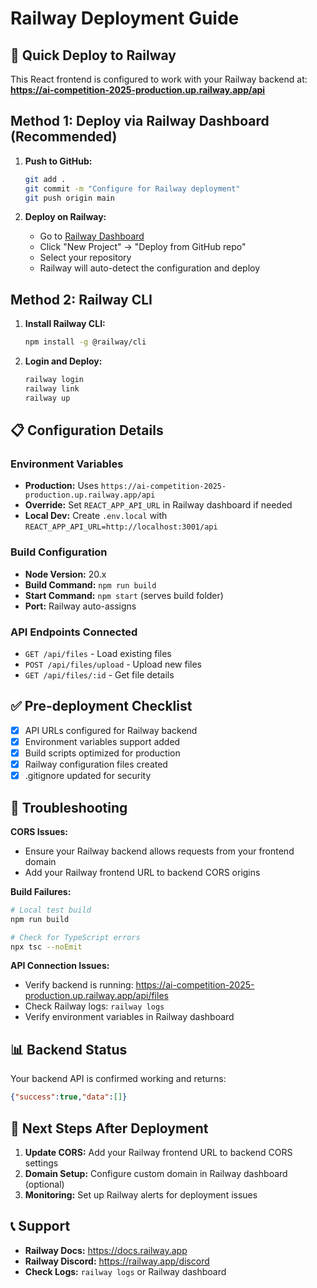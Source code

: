 # Railway Deployment Guide

## 🚀 Quick Deploy to Railway

This React frontend is configured to work with your Railway backend at:
**https://ai-competition-2025-production.up.railway.app/api**

## Method 1: Deploy via Railway Dashboard (Recommended)

1. **Push to GitHub:**
   ```bash
   git add .
   git commit -m "Configure for Railway deployment"
   git push origin main
   ```

2. **Deploy on Railway:**
   - Go to [Railway Dashboard](https://railway.app/dashboard)
   - Click "New Project" → "Deploy from GitHub repo"
   - Select your repository
   - Railway will auto-detect the configuration and deploy

## Method 2: Railway CLI

1. **Install Railway CLI:**
   ```bash
   npm install -g @railway/cli
   ```

2. **Login and Deploy:**
   ```bash
   railway login
   railway link
   railway up
   ```

## 📋 Configuration Details

### Environment Variables
- **Production:** Uses `https://ai-competition-2025-production.up.railway.app/api`
- **Override:** Set `REACT_APP_API_URL` in Railway dashboard if needed
- **Local Dev:** Create `.env.local` with `REACT_APP_API_URL=http://localhost:3001/api`

### Build Configuration
- **Node Version:** 20.x
- **Build Command:** `npm run build`
- **Start Command:** `npm start` (serves build folder)
- **Port:** Railway auto-assigns

### API Endpoints Connected
- `GET /api/files` - Load existing files
- `POST /api/files/upload` - Upload new files
- `GET /api/files/:id` - Get file details

## ✅ Pre-deployment Checklist

- [x] API URLs configured for Railway backend
- [x] Environment variables support added
- [x] Build scripts optimized for production
- [x] Railway configuration files created
- [x] .gitignore updated for security

## 🔧 Troubleshooting

**CORS Issues:**
- Ensure your Railway backend allows requests from your frontend domain
- Add your Railway frontend URL to backend CORS origins

**Build Failures:**
```bash
# Local test build
npm run build

# Check for TypeScript errors
npx tsc --noEmit
```

**API Connection Issues:**
- Verify backend is running: https://ai-competition-2025-production.up.railway.app/api/files
- Check Railway logs: `railway logs`
- Verify environment variables in Railway dashboard

## 📊 Backend Status

Your backend API is confirmed working and returns:
```json
{"success":true,"data":[]}
```

## 🎯 Next Steps After Deployment

1. **Update CORS:** Add your Railway frontend URL to backend CORS settings
2. **Domain Setup:** Configure custom domain in Railway dashboard (optional)
3. **Monitoring:** Set up Railway alerts for deployment issues

## 📞 Support

- **Railway Docs:** https://docs.railway.app
- **Railway Discord:** https://railway.app/discord
- **Check Logs:** `railway logs` or Railway dashboard